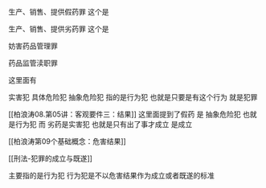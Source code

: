 生产、销售、提供假药罪                 这个是

生产、销售、提供劣药罪             这个是

妨害药品管理罪

药品监管渎职罪

这里面有 

实害犯
具体危险犯
抽象危险犯        指的是行为犯       也就是只要是有这个行为     就是犯罪

[[柏浪涛08.第05讲：客观要件三：结果]]
这里面提到了假药 是 抽象危险犯 也就是行为犯 而
										劣药是实害犯 也就是只有出了事才成立 是成立

[[柏浪涛第09个基础概念：危害结果]]


[[刑法-犯罪的成立与既遂]]

主要指的是行为犯           行为犯是不以危害结果作为成立或者既遂的标准

